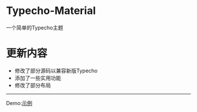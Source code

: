 # Typecho-Material
一个简单的Typecho主题

# 更新内容
 - 修改了部分源码以兼容新版Typecho
 - 添加了一些实用功能
 - 修改了部分布局
---
Demo:[示例](https://ck.acg23.xyz)
